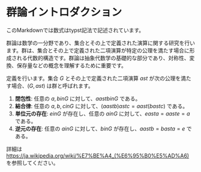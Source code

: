 # 群論イントロダクション

このMarkdownでは数式はtypst記法で記述されています。

群論は数学の一分野であり、集合とその上で定義された演算に関する研究を行います。群は、集合とその上で定義された二項演算が特定の公理を満たす場合に形成される代数的構造です。群論は抽象代数学の基礎的な部分であり、対称性、変換、保存量などの概念を理解するために重要です。

定義を行います。集合 $G$ とその上で定義された二項演算 $ast$ が次の公理を満たす場合、$(G, ast)$ は群と呼ばれます。

1. **閉包性**: 任意の $a, b in G$ に対して、$a ast b in G$ である。
2. **結合律**: 任意の $a, b, c in G$ に対して、$(a ast b) ast c = a ast (b ast c)$ である。
3. **単位元の存在**: $e in G$ が存在し、任意の $a in G$ に対して、$e ast a = a ast e = a$ である。
4. **逆元の存在**: 任意の $a in G$ に対して、$b in G$ が存在し、$a ast b = b ast a = e$ である。

詳細は <https://ja.wikipedia.org/wiki/%E7%BE%A4_(%E6%95%B0%E5%AD%A6)> を参照してください。
